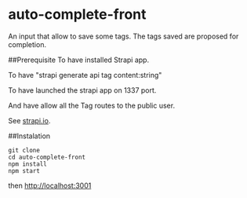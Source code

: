 # auto-complete-front
An input that allow to save some tags. The tags saved are proposed for completion.


##Prerequisite
To have installed Strapi app.

To have "strapi generate api tag content:string"

To have launched the strapi app on 1337 port.

And have allow all the Tag routes to the public user.


See [strapi.io](http://strapi.io).

##Instalation
```
git clone
cd auto-complete-front
npm install
npm start
```

then [http://localhost:3001](http://localhost:3001)
